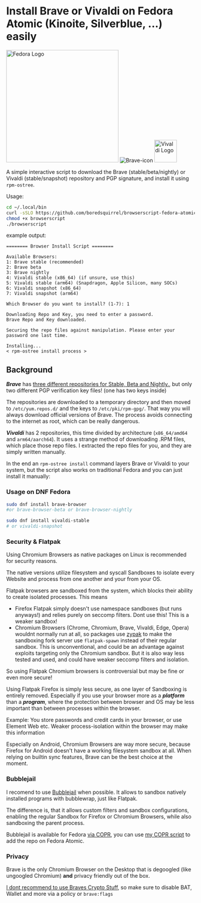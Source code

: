 # Install Brave or Vivaldi on Fedora Atomic (Kinoite, Silverblue, ...) easily
<img src="https://fedoraproject.org/assets/images/logos/fedora-blue.png" alt="Fedora Logo" width="300"/> ![Brave-icon](https://brave.com/static-assets/images/brave-logo-sans-text.svg) <img src="https://upload.wikimedia.org/wikipedia/commons/thumb/e/e4/Vivaldi_web_browser_logo.svg/200px-Vivaldi_web_browser_logo.svg.png" alt="Vivaldi Logo" width="60"/>

A simple interactive script to download the Brave (stable/beta/nightly) or Vivaldi (stable/snapshot) repository and PGP signature, and install it using `rpm-ostree`.

Usage:

```bash
cd ~/.local/bin
curl -sSLO https://github.com/boredsquirrel/browserscript-fedora-atomic/raw/main/browserscript
chmod +x browserscript
./browserscript
```

example output:

```
======== Browser Install Script ========

Available Browsers:
1: Brave stable (recommended)
2: Brave beta
3: Brave nightly
4: Vivaldi stable (x86_64) (if unsure, use this)
5: Vivaldi stable (arm64) (Snapdragon, Apple Silicon, many SOCs)
6: Vivaldi snapshot (x86_64)
7: Vivaldi snapshot (arm64)

Which Browser do you want to install? (1-7): 1

Downloading Repo and Key, you need to enter a password.
Brave Repo and Key downloaded.

Securing the repo files against manipulation. Please enter your password one last time.

Installing...
< rpm-ostree install process >
```

## Background
***Brave*** has [three different repositories for Stable, Beta and Nightly.](https://brave.com/linux/#release-channel-installation), but only two different PGP verification key files! (one has two keys inside)

The repositories are downloaded to a temporary directory and then moved to `/etc/yum.repos.d/` and the keys to `/etc/pki/rpm-gpg/`. That way you will always download official versions of Brave. The process avoids connecting to the internet as root, which can be really dangerous.

***Vivaldi*** has 2 repositories, this time divided by architecture (`x86_64/amd64` and `arm64/aarch64`). It uses a strange method of downloading .RPM files, which place those repo files. I extracted the repo files for you, and they are simply written manually.

In the end an `rpm-ostree install` command layers Brave or Vivaldi to your system, but the script also works on traditional Fedora and you can just install it manually:

### Usage on DNF Fedora

```bash
sudo dnf install brave-browser
#or brave-browser-beta or brave-browser-nightly

sudo dnf install vivaldi-stable
# or vivaldi-snapshot
```

### Security & Flatpak
Using Chromium Browsers as native packages on Linux is recommended for security reasons.

The native versions utilize filesystem and syscall Sandboxes to isolate every Website and process from one another and your from your OS.

Flatpak browsers are sandboxed from the system, which blocks their ability to create isolated processes. This means
- Firefox Flatpak simply doesn't use namespace sandboxes (but runs anyways!) and relies purely on seccomp filters. Dont use this! This is a weaker sandbox!
- Chromium Browsers (Chrome, Chromium, Brave, Vivaldi, Edge, Opera) wouldnt normally run at all, so packages use [zypak](https://github.com/refi64/zypak) to make the sandboxing fork server use `flatpak-spawn` instead of their regular sandbox. This is unconventional, and could be an advantage against exploits targeting only the Chromium sandbox. But it is also way less tested and used, and could have weaker seccomp filters and isolation.

So using Flatpak Chromium browsers is controversial but may be fine or even more secure!

Using Flatpak Firefox is simply less secure, as one layer of Sandboxing is entirely removed. Especially if you use your browser more as a ***platform*** than a ***program***, where the protection between browser and OS may be less important than between processes within the browser.

Example: You store passwords and credit cards in your browser, or use Element Web etc. Weaker process-isolation within the browser may make this information 

Especially on Android, Chromium Browsers are way more secure, because Firefox for Android doesn't have a working filesystem sandbox at all. When relying on builtin sync features, Brave can be the best choice at the moment.

### Bubblejail
I recomend to use [Bubblejail](https://github.com/igo95862/bubblejail/) when possible. It allows to sandbox natively installed programs with bubblewrap, just like Flatpak.

The difference is, that it allows custom filters and sandbox configurations, enabling the regular Sandbox for Firefox or Chromium Browsers, while also sandboxing the parent process.

Bubblejail is available for Fedora [via COPR](https://copr.fedorainfracloud.org/coprs/secureblue/bubblejail), you can use [my COPR script](https://github.com/boredsquirrel/COPR-command) to add the repo on Fedora Atomic.

### Privacy
Brave is the only Chromium Browser on the Desktop that is degoogled (like ungoogled Chromium) **and** privacy friendly out of the box.

[I dont recommend to use Braves Crypto Stuff](https://www.spacebar.news/stop-using-brave-browser/), so make sure to disable BAT, Wallet and more via a policy or `brave:flags`
